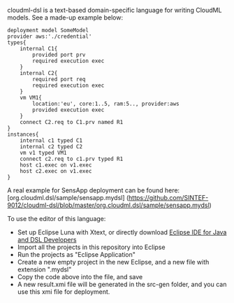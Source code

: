 cloudml-dsl is a text-based domain-specific language for writing CloudML models. See a made-up example below:

```
deployment model SomeModel
provider aws:'./credential'
types{
	internal C1{
		provided port prv
		required execution exec
	}
	internal C2{
		required port req
		required execution exec
	}
	vm VM1{
		location:'eu', core:1..5, ram:5.., provider:aws
		provided execution exec
	}
	connect C2.req to C1.prv named R1
}
instances{
	internal c1 typed C1
	internal c2 typed C2
	vm v1 typed VM1
	connect c2.req to c1.prv typed R1
	host c1.exec on v1.exec
	host c2.exec on v1.exec
}

```

A real example for SensApp deployment can be found here: [org.cloudml.dsl/sample/sensapp.mydsl] (https://github.com/SINTEF-9012/cloudml-dsl/blob/master/org.cloudml.dsl/sample/sensapp.mydsl)

To use the editor of this language:

- Set up Eclipse Luna with Xtext, or directly download [Eclipse IDE for Java and DSL Developers](https://www.eclipse.org/downloads/packages/eclipse-ide-java-and-dsl-developers/lunar)
- Import all the projects in this repository into Eclipse
- Run the projects as "Eclipse Application"
- Create a new empty project in the new Eclipse, and a new file with extension ".mydsl"
- Copy the code above into the file, and save
- A new result.xmi file will be generated in the src-gen folder, and you can use this xmi file for deployment.
